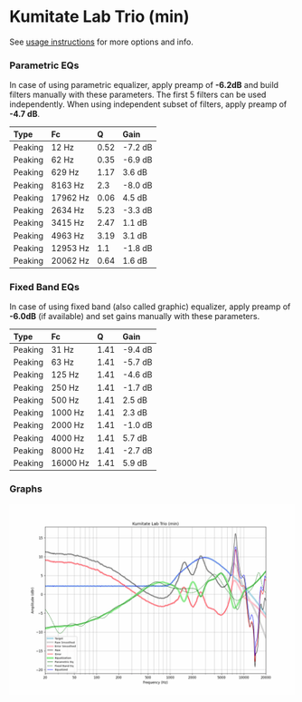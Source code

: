 # Kumitate Lab Trio (min)
See [usage instructions](https://github.com/jaakkopasanen/AutoEq#usage) for more options and info.

### Parametric EQs
In case of using parametric equalizer, apply preamp of **-6.2dB** and build filters manually
with these parameters. The first 5 filters can be used independently.
When using independent subset of filters, apply preamp of **-4.7 dB**.

| Type    | Fc       |    Q | Gain    |
|:--------|:---------|:-----|:--------|
| Peaking | 12 Hz    | 0.52 | -7.2 dB |
| Peaking | 62 Hz    | 0.35 | -6.9 dB |
| Peaking | 629 Hz   | 1.17 | 3.6 dB  |
| Peaking | 8163 Hz  | 2.3  | -8.0 dB |
| Peaking | 17962 Hz | 0.06 | 4.5 dB  |
| Peaking | 2634 Hz  | 5.23 | -3.3 dB |
| Peaking | 3415 Hz  | 2.47 | 1.1 dB  |
| Peaking | 4963 Hz  | 3.19 | 3.1 dB  |
| Peaking | 12953 Hz | 1.1  | -1.8 dB |
| Peaking | 20062 Hz | 0.64 | 1.6 dB  |

### Fixed Band EQs
In case of using fixed band (also called graphic) equalizer, apply preamp of **-6.0dB**
(if available) and set gains manually with these parameters.

| Type    | Fc       |    Q | Gain    |
|:--------|:---------|:-----|:--------|
| Peaking | 31 Hz    | 1.41 | -9.4 dB |
| Peaking | 63 Hz    | 1.41 | -5.7 dB |
| Peaking | 125 Hz   | 1.41 | -4.6 dB |
| Peaking | 250 Hz   | 1.41 | -1.7 dB |
| Peaking | 500 Hz   | 1.41 | 2.5 dB  |
| Peaking | 1000 Hz  | 1.41 | 2.3 dB  |
| Peaking | 2000 Hz  | 1.41 | -1.0 dB |
| Peaking | 4000 Hz  | 1.41 | 5.7 dB  |
| Peaking | 8000 Hz  | 1.41 | -2.7 dB |
| Peaking | 16000 Hz | 1.41 | 5.9 dB  |

### Graphs
![](./Kumitate%20Lab%20Trio%20(min).png)